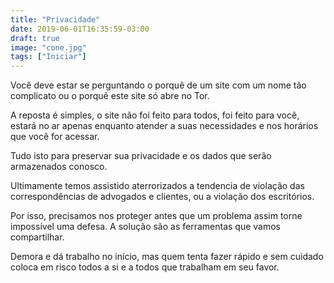```yaml
---
title: "Privacidade"
date: 2019-06-01T16:35:59-03:00
draft: true
image: "cone.jpg"
tags: ["Iniciar"]
---
```


Você deve estar se perguntando o porquê de um site com um nome tão complicato ou o porquê este site só abre no Tor.

A reposta é simples, o site não foi feito para todos, foi feito para você, estará no ar apenas enquanto atender a suas necessidades e nos horários que você for acessar.

Tudo isto para preservar sua privacidade e os dados que serão armazenados conosco.

Ultimamente temos assistido aterrorizados a tendencia de violação das correspondências de advogados e clientes, ou a violação dos escritórios.

Por isso, precisamos nos proteger antes que um problema assim torne impossível uma defesa.  A solução são as ferramentas que vamos compartilhar.

Demora e dá trabalho no início, mas quem tenta fazer rápido e sem cuidado coloca em risco todos a si e a todos que trabalham em seu favor.